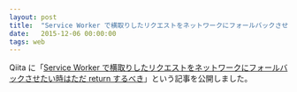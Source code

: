 ```yaml
---
layout: post
title:  "Service Worker で横取りしたリクエストをネットワークにフォールバックさせたい時はただ return するべき"
date:   2015-12-06 00:00:00
tags: web
---
```


Qiita に「[Service Worker で横取りしたリクエストをネットワークにフォールバックさせたい時はただ return するべき](http://qiita.com/nhiroki/items/6d3f79930bb5c7164d6e)」という記事を公開しました。
